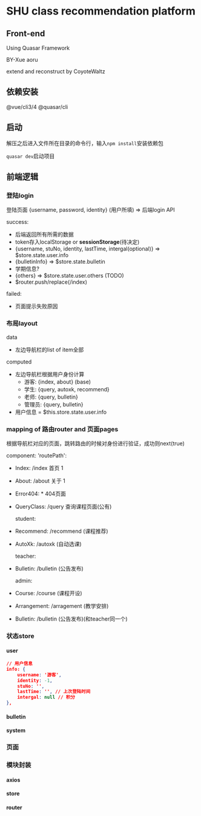 # SHU class recommendation platform

## Front-end

Using Quasar Framework

BY-Xue aoru

extend and reconstruct by CoyoteWaltz

## 依赖安装

@vue/cli3/4
@quasar/cli

## 启动

解压之后进入文件所在目录的命令行，输入`npm install`安装依赖包

`quasar dev`启动项目

## 前端逻辑

### 登陆login

登陆页面 {username, password, identity} (用户所填) => 后端login API

success:

* 后端返回所有所需的数据
* token存入localStorage or **sessionStorage**(待决定)
* {username, stuNo, identity, lastTime, intergal(optional)} => $store.state.user.info
* {bulletinInfo} => $store.state.bulletin
* 学期信息?
* {others} => $store.state.user.others (TODO)
* $router.push/replace(/index)

failed:

* 页面提示失败原因

### 布局layout

data

* 左边导航栏的list of item全部

computed

* 左边导航栏根据用户身份计算
  * 游客: {index, about} (base)
  * 学生: {query, autoxk, recommend}
  * 老师: {query, bulletin}
  * 管理员: {query, bulletin}
* 用户信息 = $this.store.state.user.info

### mapping of 路由router  and 页面pages

根据导航栏对应的页面，跳转路由的时候对身份进行验证，成功则next(true)

component: 'routePath':

* Index: /index 首页 1

* About: /about 关于 1

* Error404: * 404页面

* QueryClass: /query 查询课程页面(公有)

  student:

* Recommend: /recommend (课程推荐)

* AutoXk: /autoxk (自动选课)

  teacher:

* Bulletin: /bulletin (公告发布)

  admin:

* Course: /course (课程开设)

* Arrangement: /arragement (教学安排)

* Bulletin: /bulletin (公告发布)(和teacher同一个)

### 状态store

#### user

```json
// 用户信息
info: {
    username: '游客',
    identity: -1,
    stuNo: '',
    lastTime: '', // 上次登陆时间
    intergal: null // 积分
},

```

#### bulletin



#### system



### 页面

### 模块封装

#### axios

#### store

#### router